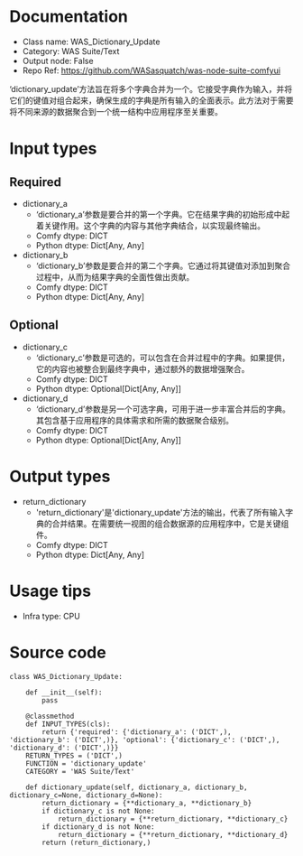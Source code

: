 # Documentation
- Class name: WAS_Dictionary_Update
- Category: WAS Suite/Text
- Output node: False
- Repo Ref: https://github.com/WASasquatch/was-node-suite-comfyui

‘dictionary_update’方法旨在将多个字典合并为一个。它接受字典作为输入，并将它们的键值对组合起来，确保生成的字典是所有输入的全面表示。此方法对于需要将不同来源的数据聚合到一个统一结构中应用程序至关重要。

# Input types
## Required
- dictionary_a
    - ‘dictionary_a’参数是要合并的第一个字典。它在结果字典的初始形成中起着关键作用。这个字典的内容与其他字典结合，以实现最终输出。
    - Comfy dtype: DICT
    - Python dtype: Dict[Any, Any]
- dictionary_b
    - ‘dictionary_b’参数是要合并的第二个字典。它通过将其键值对添加到聚合过程中，从而为结果字典的全面性做出贡献。
    - Comfy dtype: DICT
    - Python dtype: Dict[Any, Any]
## Optional
- dictionary_c
    - ‘dictionary_c’参数是可选的，可以包含在合并过程中的字典。如果提供，它的内容也被整合到最终字典中，通过额外的数据增强聚合。
    - Comfy dtype: DICT
    - Python dtype: Optional[Dict[Any, Any]]
- dictionary_d
    - ‘dictionary_d’参数是另一个可选字典，可用于进一步丰富合并后的字典。其包含基于应用程序的具体需求和所需的数据聚合级别。
    - Comfy dtype: DICT
    - Python dtype: Optional[Dict[Any, Any]]

# Output types
- return_dictionary
    - 'return_dictionary'是'dictionary_update'方法的输出，代表了所有输入字典的合并结果。在需要统一视图的组合数据源的应用程序中，它是关键组件。
    - Comfy dtype: DICT
    - Python dtype: Dict[Any, Any]

# Usage tips
- Infra type: CPU

# Source code
```
class WAS_Dictionary_Update:

    def __init__(self):
        pass

    @classmethod
    def INPUT_TYPES(cls):
        return {'required': {'dictionary_a': ('DICT',), 'dictionary_b': ('DICT',)}, 'optional': {'dictionary_c': ('DICT',), 'dictionary_d': ('DICT',)}}
    RETURN_TYPES = ('DICT',)
    FUNCTION = 'dictionary_update'
    CATEGORY = 'WAS Suite/Text'

    def dictionary_update(self, dictionary_a, dictionary_b, dictionary_c=None, dictionary_d=None):
        return_dictionary = {**dictionary_a, **dictionary_b}
        if dictionary_c is not None:
            return_dictionary = {**return_dictionary, **dictionary_c}
        if dictionary_d is not None:
            return_dictionary = {**return_dictionary, **dictionary_d}
        return (return_dictionary,)
```